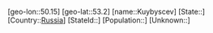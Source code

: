 ﻿---
location: [53.2,50.15]
type: City
tags:
- geo/City


SpocWebEntityId: 31719
isDeleted: false
confidential: public

---
[geo-lon::50.15]
[geo-lat::53.2]
[name::Kuybyscev]
[State::]
[Country::[Russia](geo/Continent/Europe/Russia.md)]
[StateId::]
[Population::]
[Unknown::]

